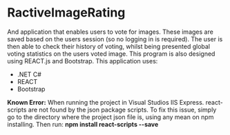 # RactiveImageRating
And application that enables users to vote for images. These images are saved based on the users session (so no logging in is required). The user is then able to check their history of voting, whilst being presented global voting statistics on the users voted image. This program is also designed using REACT.js and Bootstrap.
This application uses:
- .NET C#
- REACT
- Bootstrap

**Known Error:** When running the project in Visual Studios IIS Express. react-scripts are not found by the json package scripts. To fix this issue, simply go to the directory where the project json file is, using any mean on npm installing. Then run: **npm install react-scripts --save**
